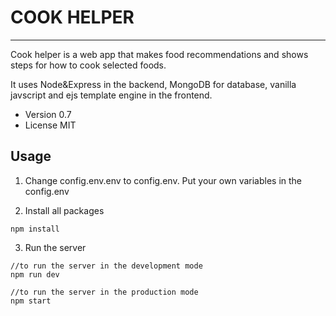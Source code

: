 # COOK HELPER

---

Cook helper is a web app that makes food recommendations and shows steps for how to cook selected foods.

It uses Node&Express in the backend, MongoDB for database, vanilla javscript and ejs template engine in the frontend.

- Version 0.7
- License MIT

## Usage

1. Change config.env.env to config.env. Put your own variables in the config.env

2. Install all packages

```
npm install
```

3. Run the server

```
//to run the server in the development mode
npm run dev

//to run the server in the production mode
npm start
```
